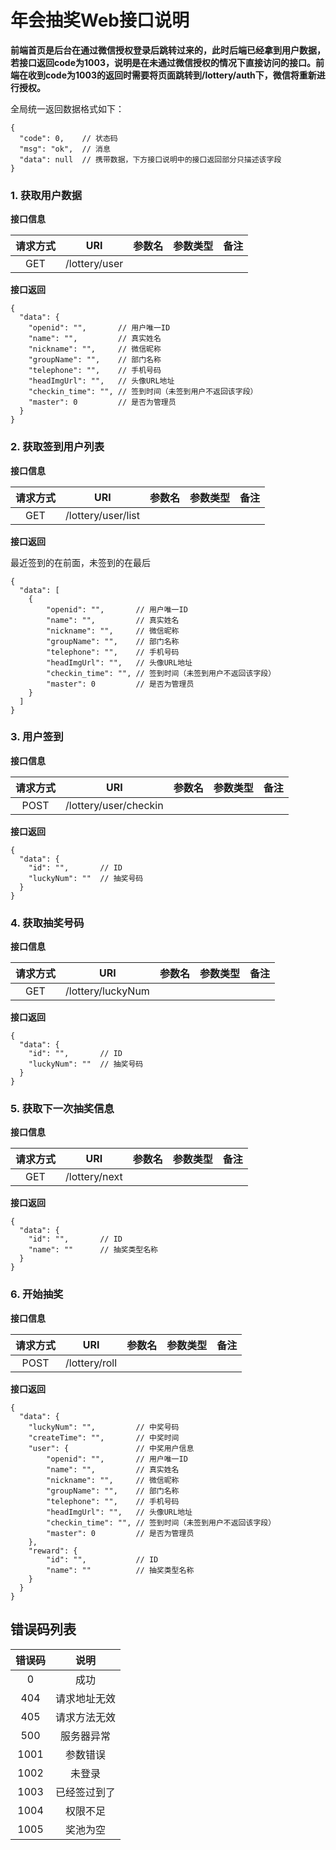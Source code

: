 # 年会抽奖Web接口说明

**前端首页是后台在通过微信授权登录后跳转过来的，此时后端已经拿到用户数据，若接口返回code为1003，说明是在未通过微信授权的情况下直接访问的接口。前端在收到code为1003的返回时需要将页面跳转到/lottery/auth下，微信将重新进行授权。**

全局统一返回数据格式如下：

```json5
{
  "code": 0,    // 状态码
  "msg": "ok",  // 消息
  "data": null  // 携带数据，下方接口说明中的接口返回部分只描述该字段
}
```

### 1\. 获取用户数据

**接口信息**

| 请求方式 | URI | 参数名 | 参数类型 | 备注 |
| :----: | :----: | :----: | :----: | :----: |
| GET | /lottery/user |

**接口返回**
```json5
{
  "data": {
    "openid": "",       // 用户唯一ID
    "name": "",         // 真实姓名
    "nickname": "",     // 微信昵称
    "groupName": "",    // 部门名称
    "telephone": "",    // 手机号码
    "headImgUrl": "",   // 头像URL地址
    "checkin_time": "", // 签到时间（未签到用户不返回该字段） 
    "master": 0         // 是否为管理员
  }
}
```

### 2\. 获取签到用户列表

**接口信息**

| 请求方式 | URI | 参数名 | 参数类型 | 备注 |
| :----: | :----: | :----: | :----: | :----: |
| GET | /lottery/user/list |

**接口返回**

最近签到的在前面，未签到的在最后
```json5
{
  "data": [
    {
        "openid": "",       // 用户唯一ID
        "name": "",         // 真实姓名
        "nickname": "",     // 微信昵称
        "groupName": "",    // 部门名称
        "telephone": "",    // 手机号码
        "headImgUrl": "",   // 头像URL地址
        "checkin_time": "", // 签到时间（未签到用户不返回该字段） 
        "master": 0         // 是否为管理员
    }
  ]
}
```

### 3\. 用户签到

**接口信息**

| 请求方式 | URI | 参数名 | 参数类型 | 备注 |
| :----: | :----: | :----: | :----: | :----: |
| POST | /lottery/user/checkin |

**接口返回**
```json5
{
  "data": {
    "id": "",       // ID
    "luckyNum": ""  // 抽奖号码
  }
}
```

### 4\. 获取抽奖号码

**接口信息**

| 请求方式 | URI | 参数名 | 参数类型 | 备注 |
| :----: | :----: | :----: | :----: | :----: |
| GET | /lottery/luckyNum |

**接口返回**
```json5
{
  "data": {
    "id": "",       // ID
    "luckyNum": ""  // 抽奖号码
  }
}
```

### 5\. 获取下一次抽奖信息

**接口信息**

| 请求方式 | URI | 参数名 | 参数类型 | 备注 |
| :----: | :----: | :----: | :----: | :----: |
| GET | /lottery/next |

**接口返回**
```json5
{
  "data": {
    "id": "",       // ID
    "name": ""      // 抽奖类型名称
  }
}
```

### 6\. 开始抽奖

**接口信息**

| 请求方式 | URI | 参数名 | 参数类型 | 备注 |
| :----: | :----: | :----: | :----: | :----: |
| POST | /lottery/roll |

**接口返回**
```json5
{
  "data": {
    "luckyNum": "",         // 中奖号码
    "createTime": "",       // 中奖时间
    "user": {               // 中奖用户信息
        "openid": "",       // 用户唯一ID
        "name": "",         // 真实姓名
        "nickname": "",     // 微信昵称
        "groupName": "",    // 部门名称
        "telephone": "",    // 手机号码
        "headImgUrl": "",   // 头像URL地址
        "checkin_time": "", // 签到时间（未签到用户不返回该字段） 
        "master": 0         // 是否为管理员
    },
    "reward": {
        "id": "",           // ID
        "name": ""          // 抽奖类型名称
    }
  }
}
```

## 错误码列表

| 错误码 | 说明 |
| :----: | :----: |
| 0 | 成功 |
| 404 | 请求地址无效 |
| 405 | 请求方法无效 |
| 500 | 服务器异常 |
| 1001 | 参数错误 |
| 1002 | 未登录 |
| 1003 | 已经签过到了 |
| 1004 | 权限不足 |
| 1005 | 奖池为空 |
